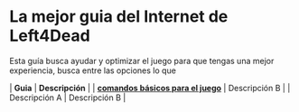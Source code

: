 # La mejor guia del Internet de Left4Dead 

Esta guía busca ayudar y optimizar el juego para que tengas una mejor experiencia, busca entre las opciones lo que 

| **Guia**        | **Descripción**     |
| [**comandos básicos para el juego**](https://github.com/CodeByDante/Left4Dead/blob/8fb4efed402e1483a820ef6699e715ff8cf43162/Comands-%20console.md) | Descripción B    |
| Descripción A   | Descripción B    |
